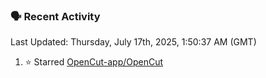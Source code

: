 ### 🗣 Recent Activity

<!--RECENT_ACTIVITY:last_update-->
Last Updated: Thursday, July 17th, 2025, 1:50:37 AM (GMT)
<!--RECENT_ACTIVITY:last_update_end-->
<!--RECENT_ACTIVITY:start-->
1. ⭐ Starred [OpenCut-app/OpenCut](https://github.com/OpenCut-app/OpenCut)<br>
<!--RECENT_ACTIVITY:end-->
